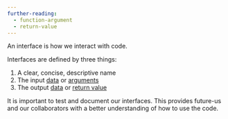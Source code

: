 ```yaml
---
further-reading:
  - function-argument
  - return-value
---
```

An interface is how we interact with code.

Interfaces are defined by three things:

1. A clear, concise, descriptive name
2. The input [data](/data) or [arguments](/function-argument)
3. The output [data](/data) or [return value](/return-value)

It is important to test and document our interfaces. This provides future-us and
our collaborators with a better understanding of how to use the code.
